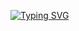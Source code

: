 [![Typing SVG](https://readme-typing-svg.herokuapp.com/?color=0000FF&size=35&center=true&vCenter=true&width=1000&lines=Bem+Vindo+ao+Projeto+Labefood;Peça+já+sua+comida:%29)](https://git.io/typing-svg)

